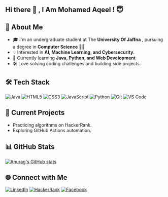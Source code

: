 ## Hi there 👋 , I Am Mohamed Aqeel ! 😇


## 🚀 About Me
- 🎓 I'm an undergraduate student at The **University Of Jaffna** , pursuing a degree in **Computer Science** 👨‍🎓
- 💡 Interested in **AI, Machine Learning, and Cybersecurity**.
- 🌱 Currently learning **Java, Python, and Web Development**
- 🛠 Love solving coding challenges and building side projects.

## 🛠 Tech Stack
![Java](https://img.shields.io/badge/Java-007396?style=for-the-badge&logo=java&logoColor=white)
![HTML5](https://img.shields.io/badge/HTML5-E34F26?style=for-the-badge&logo=html5&logoColor=white)
![CSS3](https://img.shields.io/badge/CSS3-1572B6?style=for-the-badge&logo=css3&logoColor=white)
![JavaScript](https://img.shields.io/badge/JavaScript-323330?style=for-the-badge&logo=javascript&logoColor=F7DF1E)
![Python](https://img.shields.io/badge/Python-3776AB?style=for-the-badge&logo=python&logoColor=white)
![Git](https://img.shields.io/badge/Git-F05032?style=for-the-badge&logo=git&logoColor=white)
![VS Code](https://img.shields.io/badge/VS%20Code-007ACC?style=for-the-badge&logo=visual-studio-code&logoColor=white)

## 📂 Current Projects
- Practicing algorithms on HackerRank.
- Exploring GitHub Actions automation.

## 📊 GitHub Stats
[![Anurag's GitHub stats](https://github-readme-stats.vercel.app/api?username=MhdAqeel)](https://github.com/anuraghazra/github-readme-stats)

## 🌐 Connect with Me
[![LinkedIn](https://img.shields.io/badge/LinkedIn-0077B5?style=for-the-badge&logo=linkedin&logoColor=white)](www.linkedin.com/in/mohamed-aqeel-7780b7323)
[![HackerRank](https://img.shields.io/badge/HackerRank-2EC866?style=for-the-badge&logo=HackerRank&logoColor=white)](https://www.hackerrank.com/profile/mohamedaqeel1130)
[![Facebook](https://img.shields.io/badge/Facebook-1877F2?style=for-the-badge&logo=facebook&logoColor=white)](https://web.facebook.com/mohamed.aqeel.129357)



